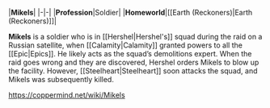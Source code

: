|**Mikels**|
|-|-|
|**Profession**|Soldier|
|**Homeworld**|[[Earth (Reckoners)\|Earth (Reckoners)]]|

**Mikels** is a soldier who is in [[Hershel\|Hershel's]] squad during the raid on a Russian satellite, when [[Calamity\|Calamity]] granted powers to all the [[Epic\|Epics]]. He likely acts as the squad’s demolitions expert. When the raid goes wrong and they are discovered, Hershel orders Mikels to blow up the facility. However, [[Steelheart\|Steelheart]] soon attacks the squad, and Mikels was subsequently killed.



https://coppermind.net/wiki/Mikels